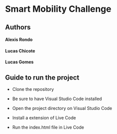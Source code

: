 # Smart Mobility Challenge

## Authors

#### Alexis Rondo

#### Lucas Chicote

#### Lucas Gomes

## Guide to run the project

- Clone the repository

- Be sure to have Visual Studio Code installed

- Open the project directory on Visual Studio Code

- Install a extension of Live Code

- Run the index.html file in Live Code